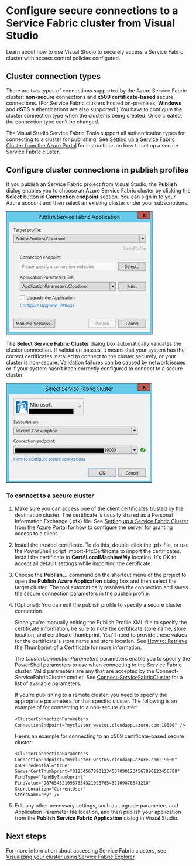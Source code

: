 <properties
   pageTitle="Configure secure connections supported by the Service Fabric cluster | Microsoft Azure"
   description="Learn about how to use Visual Studio to configure secure connections that are supported by the Azure Service Fabric cluster."
   services="service-fabric"
   documentationCenter="na"
   authors="cawaMS"
   manager="paulyuk"
   editor="tglee" />

<tags
   ms.service="multiple"
   ms.devlang="dotnet"
   ms.topic="article"
   ms.tgt_pltfrm="na"
   ms.workload="multiple"
   ms.date="10/08/2015"
   ms.author="cawaMS" />

# Configure secure connections to a Service Fabric cluster from Visual Studio

Learn about how to use Visual Studio to securely access a Service Fabric cluster with access control policies configured.

## Cluster connection types

There are two types of connections supported by the Azure Service Fabric cluster: **non-secure** connections and **x509 certificate-based** secure connections. (For Service Fabric clusters hosted on-premises, **Windows** and **dSTS** authentications are also supported.) You have to configure the cluster connection type when the cluster is being created. Once created, the connection type can’t be changed.

The Visual Studio Service Fabric Tools support all authentication types for connecting to a cluster for publishing. See [Setting up a Service Fabric Cluster from the Azure Portal](service-fabric-cluster-creation-via-portal.md) for instructions on how to set up a secure Service Fabric cluster.

## Configure cluster connections in publish profiles

If you publish an Service Fabric project from Visual Studio, the **Publish** dialog enables you to choose an Azure Service Fabric cluster by clicking the **Select** button in **Connection endpoint** section. You can sign in to your Azure account and then select an existing cluster under your subscriptions.

![the publish dialog allows users to configure Service Fabric connection][publishdialog]

The **Select Service Fabric Cluster** dialog box automatically validates the cluster connection. If validation passes, it means that your system has the correct certificates installed to connect to the cluster securely, or your cluster is non-secure. Validation failures can be caused by network issues or if your system hasn’t been correctly configured to connect to a secure cluster.

![the Select Service Fabric cluster dialog allows users to configure connection by choosing an existing or creating a new service fabric cluster connection][selectsfcluster]

### To connect to a secure cluster

1.  Make sure you can access one of the client certificates trusted by the destination cluster. The certificate is usually shared as a Personal Information Exchange (.pfx) file. See [Setting up a Service Fabric Cluster from the Azure Portal](service-fabric-cluster-creation-via-portal.md) for how to configure the server for granting access to a client.

2.  Install the trusted certificate. To do this, double-click the .pfx file, or use the PowerShell script Import-PfxCertificate to import the certificates. Install the certificate to **Cert:\LocalMachine\My** location. It's OK to accept all default settings while importing the certificate.

3.  Choose the **Publish...** command on the shortcut menu of the project to open the **Publish Azure Application** dialog box and then select the target cluster. The tool automatically resolves the connection and saves the secure connection parameters in the publish profile.

4.  [Optional]: You can edit the publish profile to specify a secure cluster connection.

    Since you're manually editing the Publish Profile XML file to specify the certificate information, be sure to note the certificate store name, store location, and certificate thumbprint. You'll need to provide these values for the certificate's store name and store location. See [How to: Retrieve the Thumbprint of a Certificate](https://msdn.microsoft.com/library/ms734695(v=vs.110).aspx) for more information.

    The *ClusterConnectionParameters* parameters enable you to specify the PowerShell parameters to use when connecting to the Service Fabric cluster. Valid parameters are any that are accepted by the Connect-ServiceFabricCluster cmdlet. See [Connect-ServiceFabricCluster](https://msdn.microsoft.com/library/mt125938.aspx) for a list of available parameters.

    If you’re publishing to a remote cluster, you need to specify the appropriate parameters for that specific cluster. The following is an example of for connecting to a non-secure cluster:

    `<ClusterConnectionParameters ConnectionEndpoint="mycluster.westus.cloudapp.azure.com:19000" />`

    Here’s an example for connecting to an x509 certificate-based secure cluster:

    ```
    <ClusterConnectionParameters
    ConnectionEndpoint="mycluster.westus.cloudapp.azure.com:19000"
    X509Credential="true"
    ServerCertThumbprint="0123456789012345678901234567890123456789"
    FindType="FindByThumbprint"
    FindValue="9876543210987654321098765432109876543210"
    StoreLocation="CurrentUser"
    StoreName="My" />
    ```

5.  Edit any other necessary settings, such as upgrade parameters and Application Parameter file location, and then publish your application from the **Publish Service Fabric Application** dialog in Visual Studio.

## Next steps
For more information about accessing Service Fabric clusters, see [Visualizing your cluster using Service Fabric Explorer](service-fabric-visualizing-your-cluster.md).

<!--Image references-->
[publishdialog]:./media/service-fabric-visualstudio-configure-secure-connections/publishdialog.png
[selectsfcluster]:./media/service-fabric-visualstudio-configure-secure-connections/selectsfcluster.png
